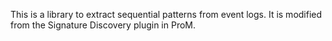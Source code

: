 This is a library to extract sequential patterns from event logs. It is modified from the Signature Discovery plugin in ProM.
